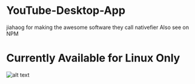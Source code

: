 # YouTube-Desktop-App
jiahaog for making the awesome software they call nativefier Also see on NPM

# Currently Available for Linux Only
![alt text](https://i.imgur.com/arFqpkj.png)

